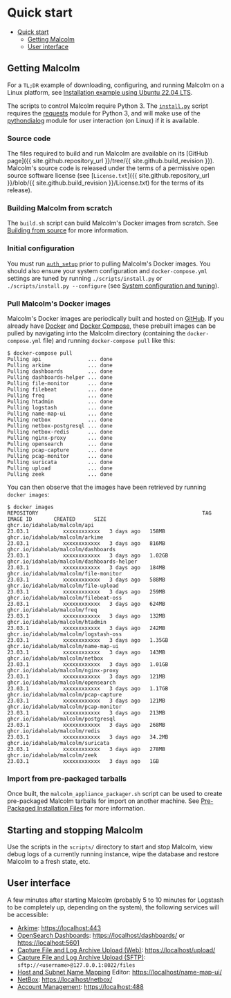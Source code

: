 # <a name="QuickStart"></a>Quick start

* [Quick start](#QuickStart)
    - [Getting Malcolm](#GetMalcolm)
    - [User interface](#UserInterfaceURLs)

## <a name="GetMalcolm"></a>Getting Malcolm

For a `TL;DR` example of downloading, configuring, and running Malcolm on a Linux platform, see [Installation example using Ubuntu 22.04 LTS](ubuntu-install-example.md#InstallationExample).

The scripts to control Malcolm require Python 3. The [`install.py`](malcolm-config.md#ConfigAndTuning) script requires the [requests](https://docs.python-requests.org/en/latest/) module for Python 3, and will make use of the [pythondialog](https://pythondialog.sourceforge.io/) module for user interaction (on Linux) if it is available.

### Source code

The files required to build and run Malcolm are available on its [GitHub page]({{ site.github.repository_url }}/tree/{{ site.github.build_revision }}). Malcolm's source code is released under the terms of a permissive open source software license (see [`License.txt`]({{ site.github.repository_url }}/blob/{{ site.github.build_revision }}/License.txt)  for the terms of its release).

### Building Malcolm from scratch

The `build.sh` script can build Malcolm's Docker images from scratch. See [Building from source](development.md#Build) for more information.

### Initial configuration

You must run [`auth_setup`](authsetup.md#AuthSetup) prior to pulling Malcolm's Docker images. You should also ensure your system configuration and `docker-compose.yml` settings are tuned by running `./scripts/install.py` or `./scripts/install.py --configure` (see [System configuration and tuning](malcolm-config.md#ConfigAndTuning)).
    
### Pull Malcolm's Docker images

Malcolm's Docker images are periodically built and hosted on [GitHub](https://github.com/orgs/idaholab/packages?repo_name=Malcolm). If you already have [Docker](https://www.docker.com/) and [Docker Compose](https://docs.docker.com/compose/), these prebuilt images can be pulled by navigating into the Malcolm directory (containing the `docker-compose.yml` file) and running `docker-compose pull` like this:
```
$ docker-compose pull
Pulling api               ... done
Pulling arkime            ... done
Pulling dashboards        ... done
Pulling dashboards-helper ... done
Pulling file-monitor      ... done
Pulling filebeat          ... done
Pulling freq              ... done
Pulling htadmin           ... done
Pulling logstash          ... done
Pulling name-map-ui       ... done
Pulling netbox            ... done
Pulling netbox-postgresql ... done
Pulling netbox-redis      ... done
Pulling nginx-proxy       ... done
Pulling opensearch        ... done
Pulling pcap-capture      ... done
Pulling pcap-monitor      ... done
Pulling suricata          ... done
Pulling upload            ... done
Pulling zeek              ... done
```

You can then observe that the images have been retrieved by running `docker images`:
```
$ docker images
REPOSITORY                                                     TAG               IMAGE ID       CREATED      SIZE
ghcr.io/idaholab/malcolm/api                                              23.03.1           xxxxxxxxxxxx   3 days ago   158MB
ghcr.io/idaholab/malcolm/arkime                                           23.03.1           xxxxxxxxxxxx   3 days ago   816MB
ghcr.io/idaholab/malcolm/dashboards                                       23.03.1           xxxxxxxxxxxx   3 days ago   1.02GB
ghcr.io/idaholab/malcolm/dashboards-helper                                23.03.1           xxxxxxxxxxxx   3 days ago   184MB
ghcr.io/idaholab/malcolm/file-monitor                                     23.03.1           xxxxxxxxxxxx   3 days ago   588MB
ghcr.io/idaholab/malcolm/file-upload                                      23.03.1           xxxxxxxxxxxx   3 days ago   259MB
ghcr.io/idaholab/malcolm/filebeat-oss                                     23.03.1           xxxxxxxxxxxx   3 days ago   624MB
ghcr.io/idaholab/malcolm/freq                                             23.03.1           xxxxxxxxxxxx   3 days ago   132MB
ghcr.io/idaholab/malcolm/htadmin                                          23.03.1           xxxxxxxxxxxx   3 days ago   242MB
ghcr.io/idaholab/malcolm/logstash-oss                                     23.03.1           xxxxxxxxxxxx   3 days ago   1.35GB
ghcr.io/idaholab/malcolm/name-map-ui                                      23.03.1           xxxxxxxxxxxx   3 days ago   143MB
ghcr.io/idaholab/malcolm/netbox                                           23.03.1           xxxxxxxxxxxx   3 days ago   1.01GB
ghcr.io/idaholab/malcolm/nginx-proxy                                      23.03.1           xxxxxxxxxxxx   3 days ago   121MB
ghcr.io/idaholab/malcolm/opensearch                                       23.03.1           xxxxxxxxxxxx   3 days ago   1.17GB
ghcr.io/idaholab/malcolm/pcap-capture                                     23.03.1           xxxxxxxxxxxx   3 days ago   121MB
ghcr.io/idaholab/malcolm/pcap-monitor                                     23.03.1           xxxxxxxxxxxx   3 days ago   213MB
ghcr.io/idaholab/malcolm/postgresql                                       23.03.1           xxxxxxxxxxxx   3 days ago   268MB
ghcr.io/idaholab/malcolm/redis                                            23.03.1           xxxxxxxxxxxx   3 days ago   34.2MB
ghcr.io/idaholab/malcolm/suricata                                         23.03.1           xxxxxxxxxxxx   3 days ago   278MB
ghcr.io/idaholab/malcolm/zeek                                             23.03.1           xxxxxxxxxxxx   3 days ago   1GB
```

### Import from pre-packaged tarballs

Once built, the `malcolm_appliance_packager.sh` script can be used to create pre-packaged Malcolm tarballs for import on another machine. See [Pre-Packaged Installation Files](development.md#Packager) for more information.

## Starting and stopping Malcolm

Use the scripts in the `scripts/` directory to start and stop Malcolm, view debug logs of a currently running
instance, wipe the database and restore Malcolm to a fresh state, etc.

## <a name="UserInterfaceURLs"></a>User interface

A few minutes after starting Malcolm (probably 5 to 10 minutes for Logstash to be completely up, depending on the system), the following services will be accessible:

* [Arkime](https://arkime.com/): [https://localhost:443](https://localhost:443)
* [OpenSearch Dashboards](https://opensearch.org/docs/latest/dashboards/index/): [https://localhost/dashboards/](https://localhost/dashboards/) or [https://localhost:5601](https://localhost:5601)
* [Capture File and Log Archive Upload (Web)](upload.md#Upload): [https://localhost/upload/](https://localhost/upload/)
* [Capture File and Log Archive Upload (SFTP)](upload.md#Upload): `sftp://<username>@127.0.0.1:8022/files`
* [Host and Subnet Name Mapping](host-and-subnet-mapping.md#HostAndSubnetNaming) Editor: [https://localhost/name-map-ui/](https://localhost/name-map-ui/)
* [NetBox](asset-interaction-analysis.md#AssetInteractionAnalysis): [https://localhost/netbox/](https://localhost/netbox/)
* [Account Management](authsetup.md#AuthBasicAccountManagement): [https://localhost:488](https://localhost:488)